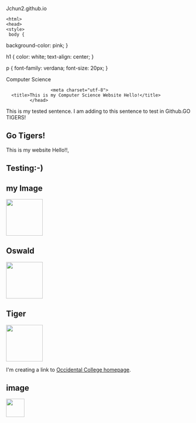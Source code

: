 Jchun2.github.io
 <!DOCTYPE HTML>
    <html>
    <head>
    <style>
     body {
  background-color: pink;
}

h1 {
  color: white;
  text-align: center;
}

p {
  font-family: verdana;
  font-size: 20px;
}
</style>
</head>
<body>
<head>Computer Science</head>

                     <meta charset="utf-8">
      <title>This is my Computer Science Website Hello!</title>
             </head>
<body> </body>
<body>
    <p> This is my tested sentence. I am adding to this sentence to test in Github.GO TIGERS!</p>
    <section data-type""chapter">
    <h1 id="chapter1">Go Tigers!</h1>
    <p class""bluetext">This is my website Hello!!, 
    </p>
             </body>
<h1>Testing:-)</h1>
<h2>my Image</h2>
<img src="C:\Users\jchun\Downloads\computer.jpeg.png" width='100"' height='100"'/>
<h1>Oswald</h1>
<img src="C:\Users\jchun\Downloads\Oswald.jpg" width='100"' height='100"'/>
<h1>Tiger</h1>
<img src="C:\Users\jchun\Downloads\Bengal-tiger.jpg" width="100" height="100"/>
<p>I'm creating a link to
<a href="https://www.oxy.edu/">Occidental College homepage</a>.
<h1>image</h1>
<img height="50&quot;" src="C:\Users\jchun\Downloads\Jchun2.github.io\image\Occidental_College_Seal.png.png" width="50&quot;"/>
</p>
</body>
</html>

